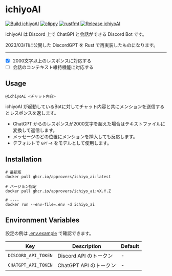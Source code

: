 # ichiyoAI

[![Build ichiyoAI](https://github.com/approvers/ichiyoAI/actions/workflows/build.yaml/badge.svg)](https://github.com/approvers/ichiyoAI/actions/workflows/build.yaml)
[![clippy](https://github.com/approvers/ichiyoAI/actions/workflows/clippy.yaml/badge.svg)](https://github.com/approvers/ichiyoAI/actions/workflows/clippy.yaml)
[![rustfmt](https://github.com/approvers/ichiyoAI/actions/workflows/fmt.yaml/badge.svg)](https://github.com/approvers/ichiyoAI/actions/workflows/fmt.yaml)
[![Release ichiyoAI](https://github.com/approvers/ichiyoAI/actions/workflows/release.yaml/badge.svg)](https://github.com/approvers/ichiyoAI/actions/workflows/release.yaml)

ichiyoAI は Discord 上で ChatGPI と会話ができる Discord Bot です。

2023/03/11に公開した DiscordGPT を Rust で再実装したものになります。

----

- [x] 2000文字以上のレスポンスに対応する
- [ ] 会話のコンテキスト維持機能に対応する

## Usage

``` 
@ichiyoAI <チャット内容>
```

ichiyoAI が起動しているBotに対してチャット内容と共にメンションを送信するとレスポンスを返します。

- ChatGPT からのレスポンスが2000文字を超えた場合はテキストファイルに変換して返信します。
- メッセージのどの位置にメンションを挿入しても反応します。
- デフォルトで `GPT-4` をモデルとして使用します。

## Installation

```shell
# 最新版
docker pull ghcr.io/approvers/ichiyo_ai:latest

# バージョン指定
docker pull ghcr.io/approvers/ichiyo_ai:vX.Y.Z

# ----
docker run --env-file=.env -d ichiyo_ai
```

## Environment Variables

設定の例は [.env.example](./.env.example) で確認できます。

| Key                 | Description       | Default |
|---------------------|-------------------|---------|
| `DISCORD_API_TOKEN` | Discord API のトークン | -       |
| `CHATGPT_API_TOKEN` | ChatGPT API のトークン | -       |
